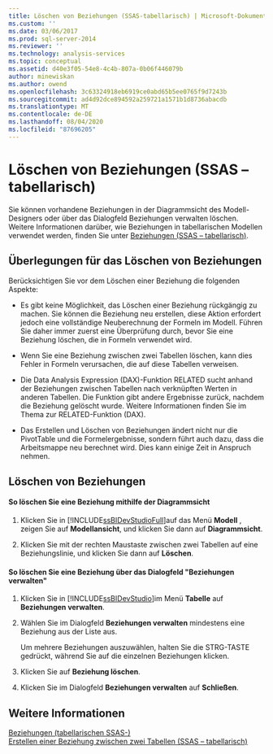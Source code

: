 ```yaml
---
title: Löschen von Beziehungen (SSAS-tabellarisch) | Microsoft-Dokumentation
ms.custom: ''
ms.date: 03/06/2017
ms.prod: sql-server-2014
ms.reviewer: ''
ms.technology: analysis-services
ms.topic: conceptual
ms.assetid: d40e3f05-54e8-4c4b-807a-0b06f446079b
author: minewiskan
ms.author: owend
ms.openlocfilehash: 3c63324918eb6919ce0abd65b5ee0765f9d7243b
ms.sourcegitcommit: ad4d92dce894592a259721a1571b1d8736abacdb
ms.translationtype: MT
ms.contentlocale: de-DE
ms.lasthandoff: 08/04/2020
ms.locfileid: "87696205"
---
```

# <a name="delete-relationships-ssas-tabular"></a>Löschen von Beziehungen (SSAS – tabellarisch)
  Sie können vorhandene Beziehungen in der Diagrammsicht des Modell-Designers oder über das Dialogfeld Beziehungen verwalten löschen. Weitere Informationen darüber, wie Beziehungen in tabellarischen Modellen verwendet werden, finden Sie unter [Beziehungen &#40;SSAS – tabellarisch&#41;](relationships-ssas-tabular.md).  
  
## <a name="considerations-for-deleting-relationships"></a>Überlegungen für das Löschen von Beziehungen  
 Berücksichtigen Sie vor dem Löschen einer Beziehung die folgenden Aspekte:  
  
-   Es gibt keine Möglichkeit, das Löschen einer Beziehung rückgängig zu machen. Sie können die Beziehung neu erstellen, diese Aktion erfordert jedoch eine vollständige Neuberechnung der Formeln im Modell. Führen Sie daher immer zuerst eine Überprüfung durch, bevor Sie eine Beziehung löschen, die in Formeln verwendet wird.  
  
-   Wenn Sie eine Beziehung zwischen zwei Tabellen löschen, kann dies Fehler in Formeln verursachen, die auf diese Tabellen verweisen.  
  
-   Die Data Analysis Expression (DAX)-Funktion RELATED sucht anhand der Beziehungen zwischen Tabellen nach verknüpften Werten in anderen Tabellen. Die Funktion gibt andere Ergebnisse zurück, nachdem die Beziehung gelöscht wurde. Weitere Informationen finden Sie im Thema zur RELATED-Funktion (DAX).  
  
-   Das Erstellen und Löschen von Beziehungen ändert nicht nur die PivotTable und die Formelergebnisse, sondern führt auch dazu, dass die Arbeitsmappe neu berechnet wird. Dies kann einige Zeit in Anspruch nehmen.  
  
## <a name="delete-relationships"></a>Löschen von Beziehungen  
  
#### <a name="to-delete-a-relationship-by-using-diagram-view"></a>So löschen Sie eine Beziehung mithilfe der Diagrammsicht  
  
1.  Klicken Sie in [!INCLUDE[ssBIDevStudioFull](../../includes/ssbidevstudiofull-md.md)]auf das Menü **Modell** , zeigen Sie auf **Modellansicht**, und klicken Sie dann auf **Diagrammsicht**.  
  
2.  Klicken Sie mit der rechten Maustaste zwischen zwei Tabellen auf eine Beziehungslinie, und klicken Sie dann auf **Löschen**.  
  
#### <a name="to-delete-a-relationship-by-using-the-manage-relationships-dialog-box"></a>So löschen Sie eine Beziehung über das Dialogfeld "Beziehungen verwalten"  
  
1.  Klicken Sie in [!INCLUDE[ssBIDevStudio](../../includes/ssbidevstudio-md.md)]im Menü **Tabelle** auf **Beziehungen verwalten**.  
  
2.  Wählen Sie im Dialogfeld **Beziehungen verwalten** mindestens eine Beziehung aus der Liste aus.  
  
     Um mehrere Beziehungen auszuwählen, halten Sie die STRG-TASTE gedrückt, während Sie auf die einzelnen Beziehungen klicken.  
  
3.  Klicken Sie auf **Beziehung löschen**.  
  
4.  Klicken Sie im Dialogfeld **Beziehungen verwalten** auf **Schließen**.  
  
## <a name="see-also"></a>Weitere Informationen  
 [Beziehungen &#40;tabellarischen SSAS-&#41;](relationships-ssas-tabular.md)   
 [Erstellen einer Beziehung zwischen zwei Tabellen &#40;SSAS – tabellarisch&#41;](create-a-relationship-between-two-tables-ssas-tabular.md)  
  
  
